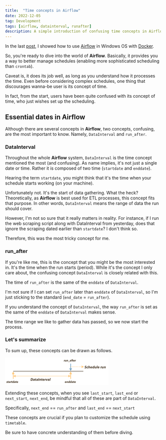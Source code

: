```yaml
---
title:  "Time concepts in Airflow"
date: 2022-12-05
tag: Development
tags: [airflow, datainterval, runafter]
description: A simple introduction of confusing time concepts in Airflow
---
```


In the last [post](airflow-docker), I showed how to use [Airflow](https://airflow.apache.org) in Windows OS with [Docker](https://docker.com).

So, you're ready to dive into the world of **Airflow**. Basically, it provides you a way to better manage schedules (enabling more sophisticated scheduling than `crontab`). 

Caveat is, it does its job well, as long as you understand how it processes the time. Even before considering complex schedules, one thing that discourages wanna-be user is its concept of time.

In fact, from the start, users have been quite confused with its concept of time, who just wishes set up the scheduling.

## Essential dates in Airflow

Although there are several concepts in **Airflow**, two concepts, confusing, are the most important to know. Namely, `DataInterval` and `run_after`.


### DataInterval

Throughout the whole **Airflow** system, `DataInterval` is the time concept mentioned the most (and confusing). As name implies, it's not just a single date or time. Rather it is composed of two time (`startdate` and `enddate`). 

Hearing the term `startdate`, you might think that it's the time when your schedule starts working (on your machine).

Unfortunately not. It's the start of data gathering. What the heck?
Theoretically, as **Airflow** is best used for ETL processes, this concept fits that purpose. In other words, `DataInterval` means the range of data the run should cover.

However, I'm not so sure that it really matters in reality. For instance, if I run the web scraping script along with DataInterval from yesterday, does that ignore the scraping dated earlier than `startdate`? I don't think so. 

Therefore, this was the most tricky concept for me.


### run_after

If you're like me, this is the concept that you might be the most interested in. It's the time when the run starts (period). While it's the concept I only care about, the confusing concept `DataInterval` is closely related with this.

The time of `run_after` is the same of the `enddate` of `DataInterval`. 

I'm not sure if I can set `run_after` later than `enddate` of `DataInterval`, so I'm just sticking to the standard (`end_date` = `run_after`).

If you understand the concept of `DataInterval`, the way `run_after` is set as the same of the `enddate` of `DataInterval` makes sense. 

The time range we like to gather data has passed, so we now start the process.


### Let's summarize

To sum up, these concepts can be drawn as follows.

![](public/images/airflow_time.png)

Extending these concepts, when you see `last_start`, `last_end` or `next_start`, `next_end`, be mindful that all of these are part of `DataInterval`.

Specifically, `next_end` == `run_after` and `last_end` == `next_start`

These concepts are crucial if you plan to customize the schedule using `timetable`. 

Be sure to have concrete understanding of them before diving.